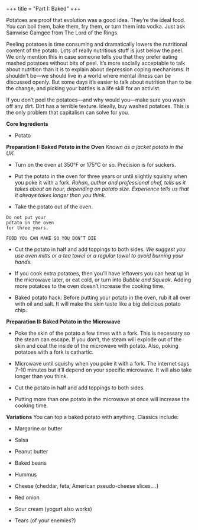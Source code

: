 +++
title = "Part I: Baked"
+++

Potatoes are proof that evolution was a good idea. They’re the ideal
food. You can boil them, bake them, fry them, or turn them into vodka.
Just ask Samwise Gamgee from The Lord of the Rings.

Peeling potatoes is time consuming and dramatically lowers the nutritional
content of the potato. Lots of really nutritious stuff is just below the peel.
We only mention this in case someone tells you that they prefer eating
mashed potatoes without bits of peel. It’s more socially acceptable to talk
about nutrition than it is to explain about depression coping mechanisms.
It shouldn’t be—we should live in a world where mental illness can be
discussed openly. But some days it’s easier to talk about nutrition than to be
the change, and picking your battles is a life skill for an activist.

If you don’t peel the potatoes—and why would you—make sure you wash off
any dirt. Dirt has a terrible texture. Ideally, buy washed potatoes. This is the
only problem that capitalism can solve for you.

**Core Ingredients**
- Potato

**Preparation I: Baked Potato in the Oven**
_Known as a jacket potato in the UK._

- Turn on the oven at 350°F or 175°C or so. Precision is for suckers.

- Put the potato in the oven for three years or until
slightly squishy when you poke it with a fork. _Rohan,
author and professional chef, tells us it takes about an hour,
depending on potato size. Experience tells us that it always
takes longer than you think._

- Take the potato out of the oven.

```
Do not put your
potato in the oven
for three years.
```

```
FOOD YOU CAN MAKE SO YOU DON’T DIE
```
- Cut the potato in half and add toppings to both sides. _We suggest you use
oven mitts or a tea towel or a regular towel to avoid burning your hands._

- If you cook extra potatoes, then you’ll have leftovers you can heat up in
the microwave later, or eat cold, or turn into _Bubble and Squeak_. Adding
more potatoes to the oven doesn’t increase the cooking time.

- Baked potato hack: Before putting your potato in the oven, rub it all over
with oil and salt. It will make the skin taste like a big delicious potato
chip.

**Preparation II: Baked Potato in the Microwave**
- Poke the skin of the potato a few times with a fork. This is necessary so
the steam can escape. If you don’t, the steam will explode out of the skin
and coat the inside of the microwave with potato. Also, poking potatoes
with a fork is cathartic.

- Microwave until squishy when you poke it with a fork. The internet says
7–10 minutes but it’ll depend on your specific microwave. It will also
take longer than you think.

- Cut the potato in half and add toppings to both sides.

- Putting more than one potato in the microwave at once will increase the
cooking time.

**Variations**
You can top a baked potato with anything. Classics include:

- Margarine or butter

- Salsa

- Peanut butter

- Baked beans

- Hummus

- Cheese (cheddar, feta, American pseudo-cheese slices.. .)

- Red onion

- Sour cream (yogurt also works)

- Tears (of your enemies?)
